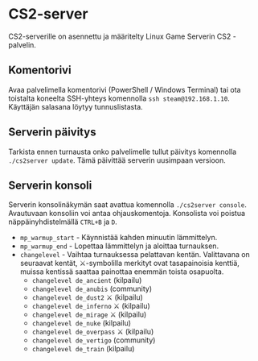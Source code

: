 # CS2-server

CS2-serverille on asennettu ja määritelty Linux Game Serverin CS2 -palvelin. 
## Komentorivi

Avaa palvelimella komentorivi (PowerShell / Windows Terminal) tai ota toistalta koneelta SSH-yhteys komennolla `ssh steam@192.168.1.10`. Käyttäjän salasana löytyy tunnuslistasta.

## Serverin päivitys

Tarkista ennen turnausta onko palvelimelle tullut päivitys komennolla `./cs2server update`. Tämä päivittää serverin uusimpaan versioon.

## Serverin konsoli

Serverin konsolinäkymän saat avattua komennolla `./cs2server console`. Avautuvaan konsoliin voi antaa ohjauskomentoja. Konsolista voi poistua näppäinyhdistelmällä `CTRL+B` ja `D`.

 - `mp_warmup_start` - Käynnistää kahden minuutin lämmittelyn.
 - `mp_warmup_end` - Lopettaa lämmittelyn ja aloittaa turnauksen.
 - `changelevel` - Vaihtaa turnauksessa pelattavan kentän. Valittavana on seuraavat kentät, ⚔-symbolilla merkityt ovat tasapainoisia kenttiä, muissa kentissä saattaa painottaa enemmän toista osapuolta.
	 - `changelevel de_ancient` (kilpailu)
	 - `changelevel de_anubis` (community)
	 - `changelevel de_dust2` ⚔ (kilpailu)
	 - `changelevel de_inferno` ⚔ (kilpailu)
	 - `changelevel de_mirage` ⚔ (kilpailu)
	 - `changelevel de_nuke` (kilpailu)
	 - `changelevel de_overpass` ⚔ (kilpailu)
	 - `changelevel de_vertigo` (community)
	 - `changelevel de_train` (kilpailu)
